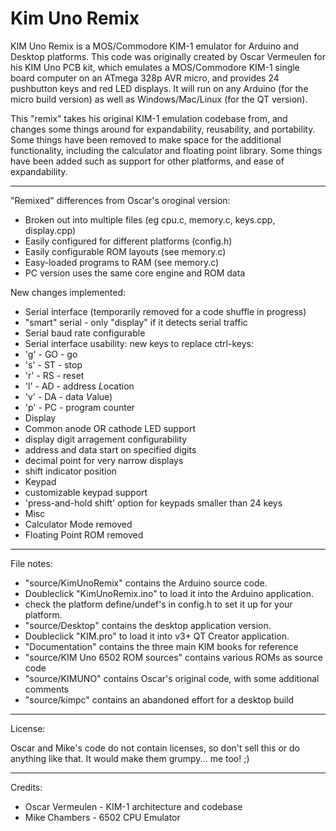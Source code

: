 Kim Uno Remix
=============

KIM Uno Remix is a MOS/Commodore KIM-1 emulator for Arduino and
Desktop platforms.  This code was originally created by Oscar
Vermeulen for his KIM Uno PCB kit, which emulates a MOS/Commodore
KIM-1 single board computer on an ATmega 328p AVR micro, and provides
24 pushbutton keys and red LED displays.  It will run on any Arduino
(for the micro build version) as well as Windows/Mac/Linux (for the
QT version).

This "remix" takes his original KIM-1 emulation codebase from, and
changes some things around for expandability, reusability, and
portability.  Some things have been removed to make space for the
additional functionality, including the calculator and floating
point library.  Some things have been added such as support for other
platforms, and ease of expandability.

--------
"Remixed" differences from Oscar's oroginal version:
- Broken out into multiple files (eg cpu.c, memory.c, keys.cpp, display.cpp)
- Easily configured for different platforms (config.h)
- Easily configurable ROM layouts (see memory.c)
- Easy-loaded programs to RAM (see memory.c)
- PC version uses the same core engine and ROM data

New changes implemented:
- Serial interface (temporarily removed for a code shuffle in progress)
 - "smart" serial - only "display" if it detects serial traffic
 - Serial baud rate configurable
 - Serial interface usability: new keys to replace ctrl-keys:
  - 'g' - GO - go
  - 's' - ST - stop
  - 'r' - RS - reset
  - 'l' - AD - address *L*ocation
  - 'v' - DA - data *V*alue)
  - 'p' - PC - program counter
- Display
 - Common anode OR cathode LED support
 - display digit arragement configurability
  - address and data start on specified digits
  - decimal point for very narrow displays
  - shift indicator position
- Keypad
 - customizable keypad support
 - 'press-and-hold shift' option for keypads smaller than 24 keys
- Misc
 - Calculator Mode removed
 - Floating Point ROM removed

--------

File notes:

- "source/KimUnoRemix" contains the Arduino source code.
 - Doubleclick "KimUnoRemix.ino" to load it into the Arduino application.
 - check the platform define/undef's in config.h to set it up for your platform.
- "source/Desktop" contains the desktop application version.
 - Doubleclick "KIM.pro" to load it into v3+ QT Creator application.
- "Documentation" contains the three main KIM books for reference
- "source/KIM Uno 6502 ROM sources" contains various ROMs as source code
- "source/KIMUNO" contains Oscar's original code, with some additional comments
- "source/kimpc" contains an abandoned effort for a desktop build

--------

License:

Oscar and Mike's code do not contain licenses, so don't sell this
or do anything like that. It would make them grumpy... me too! ;)

--------
Credits:

- Oscar Vermeulen - KIM-1 architecture and codebase
- Mike Chambers - 6502 CPU Emulator


